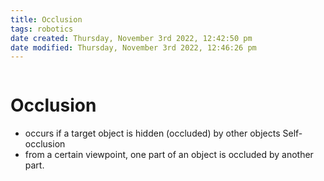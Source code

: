 ```yaml
---
title: Occlusion
tags: robotics 
date created: Thursday, November 3rd 2022, 12:42:50 pm
date modified: Thursday, November 3rd 2022, 12:46:26 pm
---
```

```toc
```

# Occlusion
- occurs if a target object is hidden (occluded) by other objects Self-occlusion
- from a certain viewpoint, one part of an object is occluded by another part.

